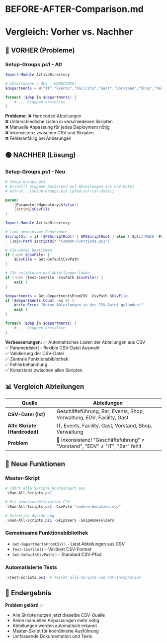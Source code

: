 # BEFORE-AFTER-Comparison.md
# Vergleich: Vorher vs. Nachher

## 🔴 VORHER (Probleme)

### Setup-Groups.ps1 - Alt
```powershell
Import-Module ActiveDirectory

# Abteilungen / OUs - HARDCODED!
$departments = @("IT","Events","Facility","Gast","Vorstand","Shop","Verwaltung")

foreach ($dep in $departments) {
    # ... Gruppen erstellen
}
```

**Probleme:**
❌ Hardcoded Abteilungen  
❌ Unterschiedliche Listen in verschiedenen Skripten  
❌ Manuelle Anpassung für jedes Deployment nötig  
❌ Inkonsistenz zwischen CSV und Skripten  
❌ Fehleranfällig bei Änderungen  

## 🟢 NACHHER (Lösung)

### Setup-Groups.ps1 - Neu
```powershell
# Setup-Groups.ps1
# Erstellt Gruppen basierend auf Abteilungen aus CSV-Datei
# Aufruf: .\Setup-Groups.ps1 [pfad-zur-csv-datei]

param(
    [Parameter(Mandatory=$false)]
    [string]$CsvFile
)

Import-Module ActiveDirectory

# Lade gemeinsame Funktionen
$scriptDir = if ($PSScriptRoot) { $PSScriptRoot } else { Split-Path -Parent $MyInvocation.MyCommand.Path }
. (Join-Path $scriptDir "Common-Functions.ps1")

# CSV-Datei bestimmen
if (-not $CsvFile) {
    $CsvFile = Get-DefaultCsvPath
}

# CSV validieren und Abteilungen laden
if (-not (Test-CsvFile -CsvPath $CsvFile)) {
    exit 1
}

$departments = Get-DepartmentsFromCSV -CsvPath $CsvFile
if ($departments.Count -eq 0) {
    Write-Error "Keine Abteilungen in der CSV-Datei gefunden!"
    exit 1
}

foreach ($dep in $departments) {
    # ... Gruppen erstellen
}
```

**Verbesserungen:**
✅ Automatisches Laden der Abteilungen aus CSV  
✅ Parametrisiert - flexible CSV-Datei Auswahl  
✅ Validierung der CSV-Datei  
✅ Zentrale Funktionsbibliothek  
✅ Fehlerbehandlung  
✅ Konsistenz zwischen allen Skripten  

## 📊 Vergleich Abteilungen

| Quelle | Abteilungen |
|--------|-------------|
| **CSV-Datei (Ist)** | Geschäftsführung, Bar, Events, Shop, Verwaltung, EDV, Facility, Gast |
| **Alte Skripte (Hardcoded)** | IT, Events, Facility, Gast, Vorstand, Shop, Verwaltung |
| **Problem** | 🔴 Inkonsistenz! "Geschäftsführung" ≠ "Vorstand", "EDV" ≠ "IT", "Bar" fehlt |

## 🚀 Neue Funktionen

### Master-Skript
```powershell
# Führt alle Skripte koordiniert aus
.\Run-All-Scripts.ps1

# Mit benutzerdefinierter CSV
.\Run-All-Scripts.ps1 -CsvFile "andere-benutzer.csv"

# Selektive Ausführung
.\Run-All-Scripts.ps1 -SkipUsers -SkipHomeFolders
```

### Gemeinsame Funktionsbibliothek
- `Get-DepartmentsFromCSV()` - Liest Abteilungen aus CSV
- `Test-CsvFile()` - Validiert CSV-Format
- `Get-DefaultCsvPath()` - Standard CSV-Pfad

### Automatisierte Tests
```powershell
.\Test-Scripts.ps1  # Testet alle Skripte und CSV-Integration
```

## 🎯 Endergebnis

**Problem gelöst!** ✅
- Alle Skripte nutzen jetzt dieselbe CSV-Quelle
- Keine manuellen Anpassungen mehr nötig
- Abteilungen werden automatisch erkannt
- Master-Skript für koordinierte Ausführung
- Umfassende Dokumentation und Tests